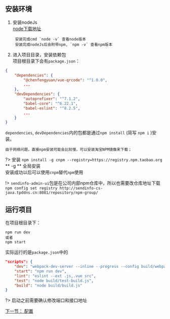 ## 安装环境
1. 安装nodeJs  
[node下载地址](http://nodejs.cn/download/)

        安装完成cmd `node -v` 查看node版本   
        安装完成nodeJs后会附带npm, `npm -v` 查看npm版本

2. 进入项目目录，安装依赖包   
项目根目录下会有`package.json`：    
```json
{
    "dependencies": {
        "@chenfengyuan/vue-qrcode": "^1.0.0",
        ...
    },
    "devDependencies": {
        "autoprefixer": "^7.1.2",
        "babel-core": "^6.22.1",
        "babel-eslint": "^8.2.5",
        ...
    }
}
```
`dependencies`, `devDependencies`内的包都是通过`npm install` (简写 `npm i` )安装。    

    由于网络问题，直接npm安装可能会比较慢，可以安装淘宝NPM镜像来下载；  
    
?> 安装 `npm install -g cnpm --registry=https://registry.npm.taobao.org`   
** -g ** 全局安装   
安装成功以后可以使用`cnpm`替代`npm`使用

!> `sendinfo-admin-ui`包是在公司内部npm仓库中，所以也需要改仓库地址下载   
`npm config set registry http://sendinfo-cs-java.tpddns.cn:8081/repository/npm-group/`

## 运行项目
在项目根目录下：  
```
npm run dev
或者
npm start
```

实际运行的是`package.json`中的
```json
"scripts": {
    "dev": "webpack-dev-server --inline --progress --config build/webpack.dev.conf.js",
    "start": "npm run dev",
    "lint": "eslint --ext .js,.vue src",
    "test": "node build/test-build.js",
    "build": "node build/build.js"
}
```


?> 启动之前需要确认修改端口和接口地址

[下一节： 配置](/config)

